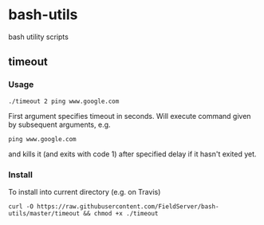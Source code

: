 # bash-utils
bash utility scripts


## timeout

### Usage

```
./timeout 2 ping www.google.com
```

First argument specifies timeout in seconds.
Will execute command given by subsequent arguments, e.g.

```
ping www.google.com
```

and kills it (and exits with code 1) after specified delay if it hasn't
exited yet.

### Install


To install into current directory (e.g. on Travis)
```
curl -O https://raw.githubusercontent.com/FieldServer/bash-utils/master/timeout && chmod +x ./timeout
```
